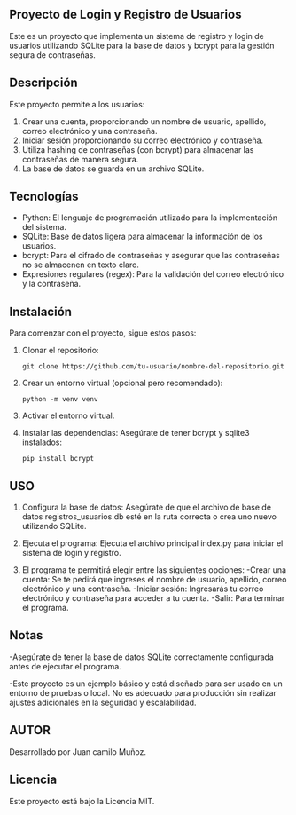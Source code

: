 ## Proyecto de Login y Registro de Usuarios

Este es un proyecto que implementa un sistema de registro y login de usuarios utilizando SQLite para la base de datos y bcrypt para la gestión segura de contraseñas.

## Descripción

Este proyecto permite a los usuarios:
1. Crear una cuenta, proporcionando un nombre de usuario, apellido, correo electrónico y una contraseña.
2. Iniciar sesión proporcionando su correo electrónico y contraseña.
3. Utiliza hashing de contraseñas (con bcrypt) para almacenar las contraseñas de manera segura.
4. La base de datos se guarda en un archivo SQLite.

## Tecnologías

- Python: El lenguaje de programación utilizado para la implementación del sistema.
- SQLite: Base de datos ligera para almacenar la información de los usuarios.
- bcrypt: Para el cifrado de contraseñas y asegurar que las contraseñas no se almacenen en texto claro.
- Expresiones regulares (regex): Para la validación del correo electrónico y la contraseña.

## Instalación

Para comenzar con el proyecto, sigue estos pasos:
1. Clonar el repositorio:

       git clone https://github.com/tu-usuario/nombre-del-repositorio.git

2. Crear un entorno virtual (opcional pero recomendado):

       python -m venv venv

3. Activar el entorno virtual.
4. Instalar las dependencias: Asegúrate de tener bcrypt y sqlite3 instalados:

       pip install bcrypt

## USO

1.  Configura la base de datos: Asegúrate de que el archivo de base de datos registros_usuarios.db esté en la ruta correcta 
     o crea uno nuevo utilizando SQLite.
   
2.  Ejecuta el programa: Ejecuta el archivo principal index.py para iniciar el sistema de login y registro.
   
3.  El programa te permitirá elegir entre las siguientes opciones:
      -Crear una cuenta: Se te pedirá que ingreses el nombre de usuario, apellido, correo electrónico y una contraseña.
      -Iniciar sesión: Ingresarás tu correo electrónico y contraseña para acceder a tu cuenta.
      -Salir: Para terminar el programa.

## Notas

  -Asegúrate de tener la base de datos SQLite correctamente configurada antes de ejecutar el programa.
  
  -Este proyecto es un ejemplo básico y está diseñado para ser usado en un entorno de pruebas o local. No es adecuado para      producción sin realizar ajustes adicionales en la seguridad y escalabilidad.

## AUTOR

  Desarrollado por Juan camilo Muñoz.

## Licencia

  Este proyecto está bajo la Licencia MIT.


